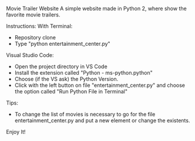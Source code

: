 Movie Trailer Website
A simple website made in Python 2, where show the favorite movie trailers.

Instructions:
With Terminal:
- Repository clone 
- Type "python entertainment_center.py"

Visual Studio Code:
- Open the project directory in VS Code
- Install the extension called "Python - ms-python.python"
- Choose (if the VS ask) the Python Version.
- Click with the left button on file "entertainment_center.py" and choose the option called "Run Python File in Terminal"

Tips:
- To change the list of movies is necessary to go for the file entertainment_center.py and put a new element or change the existents.

Enjoy It!
